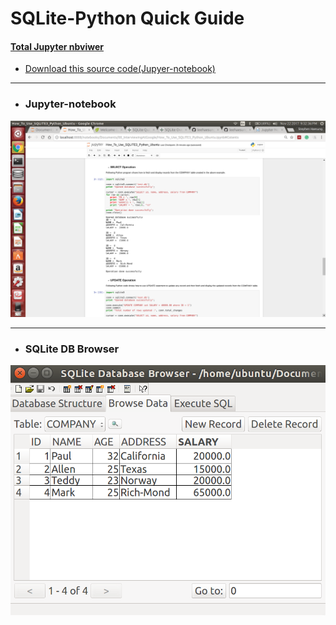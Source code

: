 # SQLite-Python Quick Guide

#### [Total Jupyter nbviwer](http://nbviewer.jupyter.org/github/leehaesung/SQLite-Python_Quick_Guide/blob/master/How_To_Use_SQLITE3_Python_Ubuntu.ipynb)

* [Download this source code(Jupyer-notebook)](https://github.com/leehaesung/SQLite-Python_Quick_Guide/blob/master/How_To_Use_SQLITE3_Python_Ubuntu.ipynb)

***
* ### Jupyter-notebook

![SQLite_JupyterNotebook.png](https://github.com/leehaesung/SQLite-Python_Quick_Guide/blob/master/SQLite_JupyterNotebook.png)

***

* ### SQLite DB Browser

![INSERTOperation.png](https://github.com/leehaesung/SQLite-Python_Quick_Guide/blob/master/INSERTOperation.png)
